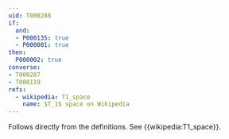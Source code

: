 ```yaml
---
uid: T000288
if:
  and:
  - P000135: true
  - P000001: true
then:
  P000002: true
converse:
- T000287
- T000119
refs:
  - wikipedia: T1_space
    name: $T_1$ space on Wikipedia
---
```


Follows directly from the definitions.  See {{wikipedia:T1_space}}.
